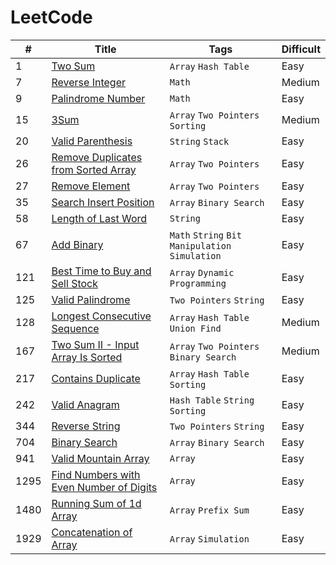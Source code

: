 # LeetCode

| # | Title | Tags | Difficult
----|-------|------|-----------
1 | [Two Sum](https://leetcode.com/problems/two-sum) | `Array` `Hash Table` | Easy
7 | [Reverse Integer](https://leetcode.com/problems/reverse-integer) | `Math` | Medium
9 | [Palindrome Number](https://leetcode.com/problems/palindrome-number) | `Math` | Easy
15 | [3Sum](https://leetcode.com/problems/3sum) | `Array` `Two Pointers` `Sorting` | Medium
20 | [Valid Parenthesis](https://leetcode.com/problems/valid-parentheses) | `String` `Stack` | Easy
26 | [Remove Duplicates from Sorted Array](https://leetcode.com/problems/remove-duplicates-from-sorted-array) | `Array` `Two Pointers` | Easy
27 | [Remove Element](https://leetcode.com/problems/remove-element/description) | `Array` `Two Pointers` | Easy
35 | [Search Insert Position](https://leetcode.com/problems/search-insert-position) | `Array` `Binary Search` | Easy
58 | [Length of Last Word](https://leetcode.com/problems/length-of-last-word) | `String` | Easy
67 | [Add Binary](https://leetcode.com/problems/add-binary) | `Math` `String` `Bit Manipulation` `Simulation` | Easy
121 | [Best Time to Buy and Sell Stock](https://leetcode.com/problems/best-time-to-buy-and-sell-stock) | `Array` `Dynamic Programming` | Easy
125 | [Valid Palindrome](https://leetcode.com/problems/valid-palindrome) | `Two Pointers` `String` | Easy
128 | [Longest Consecutive Sequence](https://leetcode.com/problems/longest-consecutive-sequence) | `Array` `Hash Table` `Union Find` | Medium
167 | [Two Sum II - Input Array Is Sorted](https://leetcode.com/problems/two-sum-ii-input-array-is-sorted) | `Array` `Two Pointers` `Binary Search` | Medium
217 | [Contains Duplicate](https://leetcode.com/problems/contains-duplicate) | `Array` `Hash Table` `Sorting` | Easy
242 | [Valid Anagram](https://leetcode.com/problems/valid-anagram) | `Hash Table` `String` `Sorting` | Easy
344 | [Reverse String](https://leetcode.com/problems/reverse-string) | `Two Pointers` `String` | Easy
704 | [Binary Search](https://leetcode.com/problems/binary-search) | `Array` `Binary Search` | Easy
941 | [Valid Mountain Array](https://leetcode.com/problems/valid-mountain-array) | `Array` | Easy
1295 | [Find Numbers with Even Number of Digits](https://leetcode.com/problems/find-numbers-with-even-number-of-digits) | `Array` | Easy
1480 | [Running Sum of 1d Array](https://leetcode.com/problems/running-sum-of-1d-array) | `Array` `Prefix Sum` | Easy
1929 | [Concatenation of Array](https://leetcode.com/problems/concatenation-of-array) | `Array` `Simulation` | Easy
